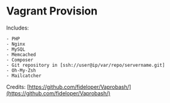 # Vagrant Provision

Includes:

    - PHP
    - Nginx
    - MySQL
    - Memcached
    - Composer
    - Git repository in [ssh://user@ip/var/repo/servername.git]
    - Oh-My-Zsh
    - Mailcatcher

Credits: [https://github.com/fideloper/Vaprobash/](https://github.com/fideloper/Vaprobash/)
